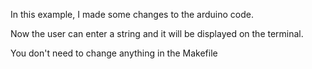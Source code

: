 In this example, I made some changes to the arduino code. 

Now the user can enter a string and it will be displayed on the terminal.

You don't need to change anything in the Makefile
